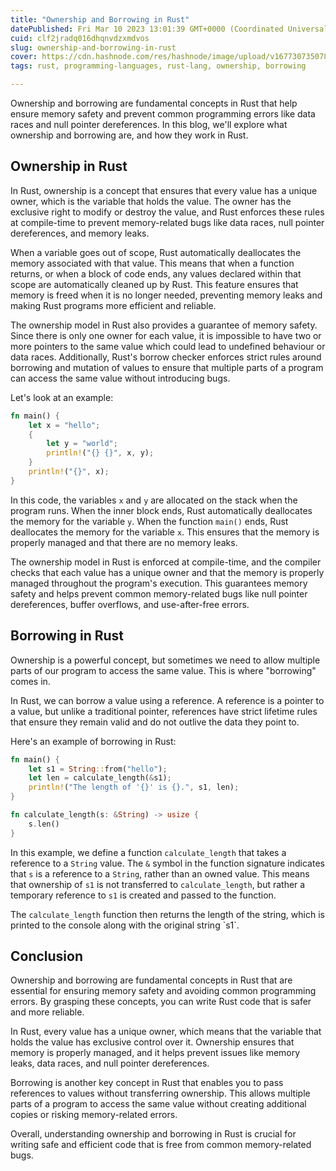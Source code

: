 ```yaml
---
title: "Ownership and Borrowing in Rust"
datePublished: Fri Mar 10 2023 13:01:39 GMT+0000 (Coordinated Universal Time)
cuid: clf2jradq016dhqnvdzxmdvos
slug: ownership-and-borrowing-in-rust
cover: https://cdn.hashnode.com/res/hashnode/image/upload/v1677307350783/f05a32ff-f91c-414c-b744-8365113f7fac.png
tags: rust, programming-languages, rust-lang, ownership, borrowing

---
```


Ownership and borrowing are fundamental concepts in Rust that help ensure memory safety and prevent common programming errors like data races and null pointer dereferences. In this blog, we'll explore what ownership and borrowing are, and how they work in Rust.

## Ownership in Rust

In Rust, ownership is a concept that ensures that every value has a unique owner, which is the variable that holds the value. The owner has the exclusive right to modify or destroy the value, and Rust enforces these rules at compile-time to prevent memory-related bugs like data races, null pointer dereferences, and memory leaks.

When a variable goes out of scope, Rust automatically deallocates the memory associated with that value. This means that when a function returns, or when a block of code ends, any values declared within that scope are automatically cleaned up by Rust. This feature ensures that memory is freed when it is no longer needed, preventing memory leaks and making Rust programs more efficient and reliable.

The ownership model in Rust also provides a guarantee of memory safety. Since there is only one owner for each value, it is impossible to have two or more pointers to the same value which could lead to undefined behaviour or data races. Additionally, Rust's borrow checker enforces strict rules around borrowing and mutation of values to ensure that multiple parts of a program can access the same value without introducing bugs.

Let's look at an example:

```rust
fn main() {
    let x = "hello";
    {
        let y = "world";
        println!("{} {}", x, y);
    }
    println!("{}", x);
}
```

In this code, the variables `x` and `y` are allocated on the stack when the program runs. When the inner block ends, Rust automatically deallocates the memory for the variable `y`. When the function `main()` ends, Rust deallocates the memory for the variable `x`. This ensures that the memory is properly managed and that there are no memory leaks.

The ownership model in Rust is enforced at compile-time, and the compiler checks that each value has a unique owner and that the memory is properly managed throughout the program's execution. This guarantees memory safety and helps prevent common memory-related bugs like null pointer dereferences, buffer overflows, and use-after-free errors.

## Borrowing in Rust

Ownership is a powerful concept, but sometimes we need to allow multiple parts of our program to access the same value. This is where "borrowing" comes in.

In Rust, we can borrow a value using a reference. A reference is a pointer to a value, but unlike a traditional pointer, references have strict lifetime rules that ensure they remain valid and do not outlive the data they point to.

Here's an example of borrowing in Rust:

```rust
fn main() {
    let s1 = String::from("hello");
    let len = calculate_length(&s1);
    println!("The length of '{}' is {}.", s1, len);
}

fn calculate_length(s: &String) -> usize {
    s.len()
}
```

In this example, we define a function `calculate_length` that takes a reference to a `String` value. The `&` symbol in the function signature indicates that `s` is a reference to a `String`, rather than an owned value. This means that ownership of `s1` is not transferred to `calculate_length`, but rather a temporary reference to `s1` is created and passed to the function.

The `calculate_length` function then returns the length of the string, which is printed to the console along with the original string \`s1\`.

## Conclusion

Ownership and borrowing are fundamental concepts in Rust that are essential for ensuring memory safety and avoiding common programming errors. By grasping these concepts, you can write Rust code that is safer and more reliable.

In Rust, every value has a unique owner, which means that the variable that holds the value has exclusive control over it. Ownership ensures that memory is properly managed, and it helps prevent issues like memory leaks, data races, and null pointer dereferences.

Borrowing is another key concept in Rust that enables you to pass references to values without transferring ownership. This allows multiple parts of a program to access the same value without creating additional copies or risking memory-related errors.

Overall, understanding ownership and borrowing in Rust is crucial for writing safe and efficient code that is free from common memory-related bugs.